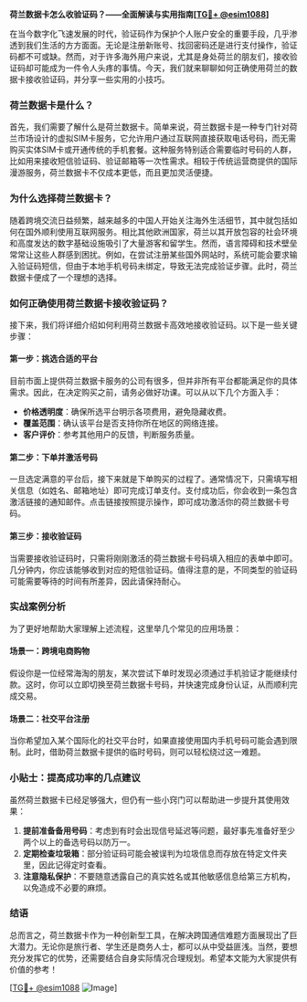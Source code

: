 **荷兰数据卡怎么收验证码？——全面解读与实用指南[[TG💪+ @esim1088](https://t.me/s/esim1088)]**

在当今数字化飞速发展的时代，验证码作为保护个人账户安全的重要手段，几乎渗透到我们生活的方方面面。无论是注册新账号、找回密码还是进行支付操作，验证码都不可或缺。然而，对于许多海外用户来说，尤其是身处荷兰的朋友们，接收验证码却可能成为一件令人头疼的事情。今天，我们就来聊聊如何正确使用荷兰的数据卡接收验证码，并分享一些实用的小技巧。

### 荷兰数据卡是什么？

首先，我们需要了解什么是荷兰数据卡。简单来说，荷兰数据卡是一种专门针对荷兰市场设计的虚拟SIM卡服务，它允许用户通过互联网直接获取电话号码，而无需购买实体SIM卡或开通传统的手机套餐。这种服务特别适合需要临时号码的人群，比如用来接收短信验证码、验证邮箱等一次性需求。相较于传统运营商提供的国际漫游服务，荷兰数据卡不仅成本更低，而且更加灵活便捷。

### 为什么选择荷兰数据卡？

随着跨境交流日益频繁，越来越多的中国人开始关注海外生活细节，其中就包括如何在国外顺利使用互联网服务。相比其他欧洲国家，荷兰以其开放包容的社会环境和高度发达的数字基础设施吸引了大量游客和留学生。然而，语言障碍和技术壁垒常常让这些人群感到困扰。例如，在尝试注册某些国外网站时，系统可能会要求输入验证码短信，但由于本地手机号码未绑定，导致无法完成验证步骤。此时，荷兰数据卡便成了一个理想的选择。

### 如何正确使用荷兰数据卡接收验证码？

接下来，我们将详细介绍如何利用荷兰数据卡高效地接收验证码。以下是一些关键步骤：

#### 第一步：挑选合适的平台

目前市面上提供荷兰数据卡服务的公司有很多，但并非所有平台都能满足你的具体需求。因此，在决定购买之前，请务必做好功课。可以从以下几个方面入手：
- **价格透明度**：确保所选平台明示各项费用，避免隐藏收费。
- **覆盖范围**：确认该平台是否支持你所在地区的网络连接。
- **客户评价**：参考其他用户的反馈，判断服务质量。

#### 第二步：下单并激活号码

一旦选定满意的平台后，接下来就是下单购买的过程了。通常情况下，只需填写相关信息（如姓名、邮箱地址）即可完成订单支付。支付成功后，你会收到一条包含激活链接的通知邮件。点击链接按照提示操作，即可成功激活你的荷兰数据卡号码。

#### 第三步：接收验证码

当需要接收验证码时，只需将刚刚激活的荷兰数据卡号码填入相应的表单中即可。几分钟内，你应该能够收到对应的短信验证码。值得注意的是，不同类型的验证码可能需要等待的时间有所差异，因此请保持耐心。

### 实战案例分析

为了更好地帮助大家理解上述流程，这里举几个常见的应用场景：

#### 场景一：跨境电商购物

假设你是一位经常海淘的朋友，某次尝试下单时发现必须通过手机验证才能继续付款。这时，你可以立即切换至荷兰数据卡号码，并快速完成身份认证，从而顺利完成交易。

#### 场景二：社交平台注册

当你希望加入某个国际化的社交平台时，如果直接使用国内手机号码可能会遇到限制。此时，借助荷兰数据卡提供的临时号码，则可以轻松绕过这一难题。

### 小贴士：提高成功率的几点建议

虽然荷兰数据卡已经足够强大，但仍有一些小窍门可以帮助进一步提升其使用效果：

1. **提前准备备用号码**：考虑到有时会出现信号延迟等问题，最好事先准备好至少两个以上的备选号码以防万一。
2. **定期检查垃圾箱**：部分验证码可能会被误判为垃圾信息而存放在特定文件夹里，因此记得定时查看。
3. **注意隐私保护**：不要随意透露自己的真实姓名或其他敏感信息给第三方机构，以免造成不必要的麻烦。

### 结语

总而言之，荷兰数据卡作为一种创新型工具，在解决跨国通信难题方面展现出了巨大潜力。无论你是旅行者、学生还是商务人士，都可以从中受益匪浅。当然，要想充分发挥它的优势，还需要结合自身实际情况合理规划。希望本文能为大家提供有价值的参考！

[[TG💪+ @esim1088](https://t.me/s/esim1088) ![Image](https://i.postimg.cc/4NQfJmqS/Snipaste-2025-05-13-00-14-12.png)]